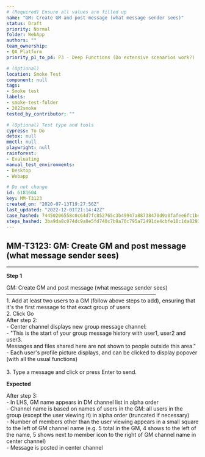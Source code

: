 ```yaml
---
# (Required) Ensure all values are filled up
name: "GM: Create GM and post message (what message sender sees)"
status: Draft
priority: Normal
folder: WebApp
authors: ""
team_ownership:
- QA Platform
priority_p1_to_p4: P3 - Deep Functions (Do extensive scenarios work?)

# (Optional)
location: Smoke Test
component: null
tags:
- Smoke test
labels:
- smoke-test-folder
- 2022smoke
tested_by_contributor: ""

# (Optional) Test type and tools
cypress: To Do
detox: null
mmctl: null
playwright: null
rainforest:
- Evaluating
manual_test_environments:
- Desktop
- Webapp

# Do not change
id: 6181604
key: MM-T3123
created_on: "2020-07-13T19:27:56Z"
last_updated: "2022-12-01T21:14:42Z"
case_hashed: 74450206558c0c64d7fc852765c3b49947a88738470d9a0fafee6fc1b457e42730d0b6bda52b587fd1b0b2c4e00864e8
steps_hashed: 3ba9da8c074dc9a8e5fd740c7b9a70c795a72491de4cbfe18c1da829383a81a5c5b8bbc4f273d64cdf80077cef35719f
---
```


<!-- (Auto-generated) Based on frontmatter's "key" and "name" -->

## MM-T3123: GM: Create GM and post message (what message sender sees)

---

**Step 1**

GM: Create GM and post message (what message sender sees)\
————————————————————————————\
1\. Add at least two users to a GM (follow above steps to add), ensuring that it's the first message to that exact group of users\
2\. Click Go\
After step 2:\
\- Center channel displays new group message channel:\
\- "This is the start of your group message history with user1, user2 and user3.\
Messages and files shared here are not shown to people outside this area."\
\- Each user's profile picture displays, and can be clicked to display popover (with all the usual functions)\
\
3\. Type a message and click or press Enter to send.

**Expected**

After step 3:\
\- In LHS, GM name appears in DM channel list in alpha order\
\- Channel name is based on names of users in the GM: all users in the group (except the user viewing it) in alpha order (truncated if necessary)\
\- Number of members other than the user viewing appears in a small square to the left of GM channel name (e.g. 5 total in the GM, 4 shows to the left of the name, 5 shows next to member icon to the right of GM channel name in center channel)\
\- Message is posted in center channel
